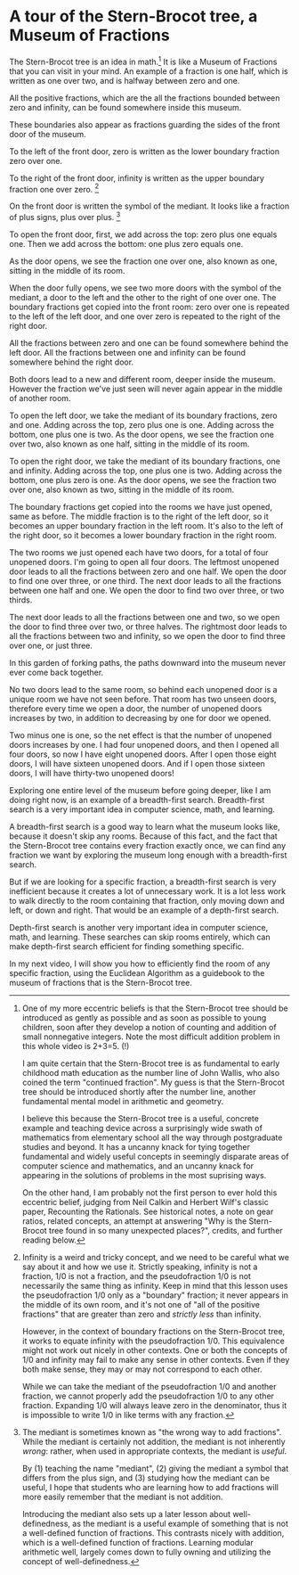 # A tour of the Stern-Brocot tree, a Museum of Fractions

The Stern-Brocot tree is an idea in math.[^motivation] It is like a Museum of Fractions that you can visit in your mind. An example of a fraction is one half, which is written as one over two, and is halfway between zero and one.

All the positive fractions, which are the all the fractions bounded between zero and infinity, can be found somewhere inside this museum.

These boundaries also appear as fractions guarding the sides of the front door of the museum.

To the left of the front door, zero is written as the lower boundary fraction zero over one.

To the right of the front door, infinity is written as the upper boundary fraction one over zero. [^infinity]

On the front door is written the symbol of the mediant. It looks like a fraction of plus signs, plus over plus. [^mediant]

To open the front door, first, we add across the top: zero plus one equals one. Then we add across the bottom: one plus zero equals one.

As the door opens, we see the fraction one over one,  also known as one, sitting in the middle of its room.

When the door fully opens, we see two more doors with the symbol of the mediant, a door to the left and the other to the right of one over one.  The boundary fractions get copied into the front room:  zero over one is repeated to the left of the left door, and one over zero is repeated to the right of the right door.

All the fractions between zero and one can be found somewhere behind the left door.  All the fractions between one and infinity can be found somewhere behind the right door.

Both doors lead to a new and different room, deeper inside the museum.  However the fraction we've just seen will never again appear in the middle of another room.

To open the left door, we take the mediant of its boundary fractions, zero and one.  Adding across the top, zero plus one is one.  Adding across the bottom, one plus one is two.  As the door opens, we see the fraction one over two, also known as one half, sitting in the middle of its room.

To open the right door, we take the mediant of its boundary fractions, one and infinity.  Adding across the top, one plus one is two.  Adding across the bottom, one plus zero is one.  As the door opens, we see the fraction two over one, also known as two, sitting in the middle of its room.

The boundary fractions get copied into the rooms we have just opened, same as before.  The middle fraction is to the right of the left door, so it becomes an upper boundary fraction in the left room.  It's also to the left of the right door, so it becomes a lower boundary fraction in the right room.

The two rooms we just opened each have two doors, for a total of four unopened doors. I'm going to open all four doors.  The leftmost unopened door leads to all the fractions between zero and one half.  We open the door to find one over three, or one third.  The next door leads to all the fractions between one half and one.  We open the door to find two over three, or two thirds.

The next door leads to all the fractions between one and two, so we open the door to find three over two, or three halves.  The rightmost door leads to all the fractions between two and infinity, so we open the door to find three over one, or just three.

In this garden of forking paths, the paths downward into the museum never ever come back together.

No two doors lead to the same room, so behind each unopened door is a unique room we have not seen before.  That room has two unseen doors, therefore every time we open a door, the number of unopened doors increases by two, in addition to decreasing by one for door we opened.

Two minus one is one, so the net effect is that the number of unopened doors increases by one.  I had four unopened doors, and then I opened all four doors, so now I have eight unopened doors.  After I open those eight doors, I will have sixteen unopened doors.  And if I open those sixteen doors, I will have thirty-two unopened doors!

Exploring one entire level of the museum before going deeper, like I am doing right now, is an example of a breadth-first search.  Breadth-first search is a very important idea in computer science, math, and learning.

A breadth-first search is a good way to learn what the museum looks like, because it doesn't skip any rooms.  Because of this fact, and the fact that the Stern-Brocot tree contains every fraction exactly once, we can find any fraction we want by exploring the museum long enough with a breadth-first search.

But if we are looking for a specific fraction, a breadth-first search is very inefficient because it creates a lot of unnecessary work. It is a lot less work to walk directly to the room containing that fraction, only moving down and left, or down and right. That would be an example of a depth-first search.

Depth-first search is another very important idea in computer science, math, and learning. These searches can skip rooms entirely,  which can make depth-first search efficient for finding something specific.

In my next video, I will show you how to efficiently find the room of any specific fraction, using the Euclidean Algorithm as a guidebook to the museum of fractions that is the Stern-Brocot tree.

[^motivation]:
    One of my more eccentric beliefs is that the Stern-Brocot tree should be introduced as gently as possible and as soon as possible to young children, soon after they develop a notion of counting and addition of small nonnegative integers.  Note the most difficult addition problem in this whole video is 2+3=5. (!)

    I am quite certain that the Stern-Brocot tree is as fundamental to early childhood math education as the number line of John Wallis, who also coined the term "continued fraction". My guess is that the Stern-Brocot tree should be introduced shortly after the number line, another fundamental mental model in arithmetic and geometry.

    I believe this because the Stern-Brocot tree is a useful, concrete example and teaching device across a surprisingly wide swath of mathematics from elementary school all the way through postgraduate studies and beyond. It has a uncanny knack for tying together fundamental and widely useful concepts in seemingly disparate areas of computer science and mathematics, and an uncanny knack for appearing in the solutions of problems in the most suprising ways.

    On the other hand, I am probably not the first person to ever hold this eccentric belief, judging from Neil Calkin and Herbert Wilf's classic paper, Recounting the Rationals.  See historical notes[^history], a note on gear ratios[^mechanical], related concepts[^related], an attempt at answering "Why is the Stern-Brocot tree found in so many unexpected places?"[^why], credits[^credits], and further reading[^furtherreading] below.

[^infinity]:
    Infinity is a weird and tricky concept, and we need to be careful what we say about it and how we use it.  Strictly speaking, infinity is not a fraction, 1/0 is not a fraction, and the pseudofraction 1/0 is not necessarily the same thing as infinity.  Keep in mind that this lesson uses the pseudofraction 1/0 only as a "boundary" fraction;  it never appears in the middle of its own room, and it's not one of "all of the positive fractions" that are greater than zero and _strictly less_ than infinity.

    However, in the context of boundary fractions on the Stern-Brocot tree, it works to equate infinity with the pseudofraction 1/0.  This equivalence might not work out nicely in other contexts.  One or both the concepts of 1/0 and infinity may fail to make any sense in other contexts.  Even if they both make sense, they may or may not correspond to each other.

    While we can take the mediant of the pseudofraction 1/0 and another fraction,  we cannot properly add the pseudofraction 1/0 to any other fraction. Expanding 1/0 will always leave zero in the denominator, thus it is impossible to write 1/0 in like terms with any fraction.

[^mediant]:
    The mediant is sometimes known as "the wrong way to add fractions".  While the mediant is certainly not addition, the mediant is not inherently _wrong_: rather, when used in appropriate contexts, the mediant is _useful_.

    By (1) teaching the name "mediant", (2) giving the mediant a symbol that differs from the plus sign, and (3) studying how the mediant can be useful, I hope that students who are learning how to add fractions will more easily remember that the mediant is not addition.

    Introducing the mediant also sets up a later lesson about well-definedness, as the mediant is a useful example of something that is not a well-defined function of fractions.  This contrasts nicely with addition, which is a well-defined function of fractions.  Learning modular arithmetic well, largely comes down to fully owning and utilizing the concept of well-definedness.

[^history]:
    The Āryabhaṭīya is a Indian text on astronomy and mathematics written in Sanskrit circa 499 CE.  It attempted to find solutions of the linear diophantine equation Ax = By + C,  for positive A, B, C, using a solution that, although the method itself seems unclear to scholars who have worked on or from English translations, seems clearly related to continued fractions. Linear diophantine equations can indeed be solved using continued fractions! The Stern-Brocot tree is essentially equivalent to the modern notion of "simple continued fractions".

    However the Stern-Brocot tree is conceptually easier to grasp for the first time, and can be used to motivate learning about integer multiplication and division, which in turn leads to simple continued fractions.  Moreover, the Stern-Brocot tree continues to be a useful mental model for simple continued fractions even after a student of mathematics starts to understand continued fractions.  The Indian mathematician Srinivasa Ramanujan (1887-1920) is particularly famous for his understanding of continued fractions, and various generalizations thereof.

    Euclid's Elements (circa 300 BC) contains a clear description of the Euclidean algorithm, which provides a guidebook to the museum of fractions that is the Stern-Brocot tree.  Knowledge of the Euclidean algorithm was expected of some 19th century British schoolboys, though it's fallen largely out of favor over the last 100 years or so, at least for classes outside of computer science and discrete math.

    The Āryabhaṭīya and Euclid's Elements were among the first Greek and Indian mathematical texts translated into Arabic circa 820 CE by the Persian mathematician al-Khwārizmī working at the House of Wisdom in Baghdad, Iraq, as part of the Translation Movement of the Abbasid Caliphate.   The Āryabhaṭīya is a major source for al-Khwārizmī's highly influential textbooks on arithmetic including "al-ḥisāb al-hindī", or the "Book of Indian Computation".  While those textbooks have been lost, they were the basis for a number of Latin textbooks on arithmetic, most famously by Fibonacci, Sacrobosco, and Christopher Clavius.

    These Latin textbooks popularized Hindu-Arabic place-value arithmetic in Europe during the late middle ages and early Renaissance, which in turn gave rise to the most widely used methods used to write down and calculate with numbers used by humans today.  al-Khwārizmī is much better known for his (still intact) textbook, "algebra", or rather "The Compendious Book on Calculation by Completion and Balancing".  The very word "algebra" is a medieval Latinization of part of the Arabic name of this textbook, al-Kitāb al-Mukhtaṣar fī Ḥisāb al-Jabr wal-Muqābalah.  The word "algorithm" is also based on a medieval Latinization of the name "al-Khwārizmī".

    Farey Sequences were published by John Farey Sr (1816) and Augustin-Louis Cauchy (1828), and indepedently published by Charles Haros (1802) who credited Nicolas Chuquet (circa 1480) for the mediant-based algorithm.  The Farey sequences are an inorder traversal of a finite subgraph of the Stern-Brocot tree.  Farey sequences of increasing order would be an example of iterative deeping.  Iterative deepening is an important heuristic in machine learning and human learning, and should often be preferred to breadth-first search.  Jérôme Franel and Edmund Landau proved that certain statements about the asymptotic behaviors of Farey sequences of increasing order are equivalent to the Riemann Hypothesis.  Solving the Riemann Hypothesis is one of the million-dollar Millenium Prize Problems of the Clay Mathematics Institute.

    Continued fractions (or various generalizations thereof) appear in the writings of Rafael Bombelli (1572), Pietro Cataldi (1613), John Wallis (1695), Leonhard Euler (1737, 1748), Johann Lambert (1761), Joseph-Louis Lagrange (1768,1770),  Carl Friedrich Gauss (1813), Henri Padé (1892), Srinivasa Ramanujan (1920), and Bill Gosper (1972) among many, many more modern authors.  Generalizing continued fractions to complex arithmetic is a useful tool in Complex Analysis.

    "Concrete Mathematics" credits Moritz Stern (1858) and Achille Brocot (1861) for the discovery of the Stern-Brocot tree, and mentions that Hermann Minkowski presented a lecture on the Stern-Brocot representation to the International Congress of Mathematicans in Heidelberg in 1904.  Hermann Minkowski is better known for his 1907 publication of the first mathematical models that conformed to Albert Einstein's Theory of Special Relativity, now termed Minkowski spaces in his honor.

    Moritz Stern (1807-1894) was a professor of mathematics at Göttingen University, Germany.   Moritz Stern was the first Jewish full professor at any German university who obtained the position without first converting to Christianity.  He was the first person to be promoted to Carl Fredrich Gauss's professorship after Gauss's death.  Moritz Stern was a teacher of Bernhard Riemann, who formulated the Riemann Hypothesis.  Bernhard Riemann might have anticipated the possibility that the geometry of universe is non-Euclidean, anticipating a key aspect of the Theory of Relativity.

    Achille Brocot (1817-1878) was a French clockmaker and partner in the a small clockmaking company "Brocot et Delettrez" in Paris.  The Stern-Brocot tree was used to help select gear ratios in some of their mechanical clocks.[^mechanical] Over 100 years later, in 1971 the Hafele–Keating experiment would use cesium beam atomic clocks, the most precise clocks available at the time, to directly test time dilation predictions of the Theory of Relativity for the first time.

[^mechanical]:
    It is true that the Stern-Brocot tree leads to all the "best" rational approximations of some target.  However, the exact particular notion of "best" that corresponds to the Stern-Brocot tree, while of great interest in mathematics, is often too simplistic to be directly relevant to selecting gear ratios in mechanical engineering.

    In this context, a "best" rational approximation is any fraction that either has a smaller denominator, or is closer to the target, than any other fraction.  Performing a binary search on the Stern-Brocot tree will lead you past every single fraction that is a best rational approximation, although not every fraction you pass by will be such an approximation.

    In mechanical engineering, a reasonable rule of thumb is that a gear should typically have less than about 100 teeth. Any more than that, and the teeth get very tiny, which can compromise mechanical strength, or the gear starts getting very big and heavy. Not to mention the manufacturing expense of such a complicated gear with more than 100 teeth! It's often better to find an approximation of the desired gearing ratio as a gear train of 2-4 links.

    For a more in-depth look at these issues, I highly recommend the article ["Stern-Brocot Tree and Gearing" on the Engineering Commons website](https://www.engineeringcommons.org/stern-brocot-tree).

[^related]:
    Topics that the Stern-Brocot tree relates to each other,  or are closely related to the Stern-Brocot tree, or the Stern-Brocot tree could at least serve as a useful MacGuffin for discussion,  include but are not limited to:

    1. Elementary Arithmetic

        * integer multiplication as repeated addition

        * integer division as repeated subtraction

        * units of measurement, unit fractions, like terms

        * unit conversions, expanding fractions, adding fractions

        * comparing fractions

        * rounding fractions

        * reducing fractions, least terms

        * the Euclidean algorithm

    2. Euclidean Geometry, Linear Algebra

        * the number line

        * the golden ratio

        * Cartesian coordinates

        * slope, rates of change

        * the parallelogram law of vector addition

        * 2x2 matrix multiplication

        * determinants of 2x2 matrices

        * Ford Circles

        * The sail of a real number (see Geometry of Continued Fractions by O. Karpenkov)

    3. Computer Science

        * binary numbers

        * binary trees

        * loop invariants

        * loop variants, halting

        * breadth-first search

        * first-in, first-out (FIFO) queues

        * depth-first search

        * last-in, first-out (LIFO) stacks

        * binary search

        * inorder traversals

        * backtracking

        * stack-based recursion

        * iterative deepening

        * run-length encoding

        * off-by-one errors

        * algorithmic complexity

        * worst-case analysis

        * asymptotic analysis

    4. Discrete Mathematics

        * Cantor's countably infinite versus uncountably infinite sets

        * Fibonacci numbers

        * relative primality

        * well-defined functions

        * well-defined relations

        * modular arithmetic

        * (co)recursion and (co)induction

    5. Calculus

        * limits, convergence of sequences

        * the (semi-)convergents of a real number X

    6. Numerical Analysis

        * continued fractions

        * dynamical systems

        * Diophantine approximation

        * best rational approximations

        * Euler-Lagrange theorem of periodic continued fractions

        * Liouville Numbers, Transcendality

        * Dirichlet Approximation Theorem

        * Hurwitz's Theorem (of Number Theory)

        * Thue-Siegel-Roth Theorem

        * exact real arithmetic

        * approximate rational arithmetic

    7. Number Theory, Cryptography

        * Farey sequences

        * the Stern-Brocot representation

        * linear Diophantine equations

        * Pell's Equation

        * Bezout's Identity

        * the extended Euclidean Algorithm

        * multiplicative modular inverses

        * the Calkin-Wilf tree

        * finite fields

        * elliptic curves

        * modular forms

    8. Non-Euclidean Geometry, Abstract Algebra, and Complex Analysis

        * Linear Fractional Transformations

        * The Stern-Brocot free monoid SL(2,N)

        * The modular group PSL(2,Z)

        * The special linear group SL(2,Z)

        * The general linear group GL(2,Z), the automorphisms of the additive group Z⨯Z

        * The projective general linear group PGL(2,Z)

        * The isometries of the hyperbolic plane, PGL(2,R)

        * The Möbius transformations PGL(2,C) = PSL(2,C)

        * Minkowski spacetime, Einstein's special relativity

        * Mathematical Physics

[^why]:
    I enjoyed this attempt to explain why the Stern-Brocot tree appears and reappears in so many weird and unexpected places:

    > Continued fractions appear in many different branches of mathematics: the theory of Diophantine approximation, algebraic number theory, coding theory, toric geometry, dynamical systems, ergodic theory, etc.  One of the metamathematical explanations of this phenomenon is based on an interesting structure of the set of real numbers endowed with two operations: addition `a + b` and inversion `1 / b`. This structure appeared for the first time in the Euclidean algorithm, which was known several thousand years ago. Similarly to the structures of fields and rings (with operations of additions `a + b` and multiplication `a * b`), structures with addition and inversion can be found in many branches of mathematics.  That is the reason why continued fractions can be encountered far away from number theory. In particular, continued fractions have a geometric interpretation in terms of integer geometry, which we place as the cornerstone of this book.
    >
    > * from the preface to "Geometry of Continued Fractions", by Oleg N Karpenkov

[^credits]:
    **Primary influences:**

    Gibbons, Jeremy et al. (2006). [Functional Pearl: Enumerating the rationals.](https://www.cs.ox.ac.uk/jeremy.gibbons/publications/rationals.pdf) J. Funct. Program.. 16. 281-291. 10.1017/S0956796806005880.

    Calkin, Neil and Herbert Wilf. (2000). [Recounting the Rationals.](https://www2.math.upenn.edu/~wilf/website/recounting.pdf) American Mathematical Monthly. 107. 10.2307/2589182.

    Graham, Ronald et al. (1994). Concrete Mathematics: A Foundation for Computer Science (2nd. ed.). Addison-Wesley Longman Publishing Co., Inc., USA.

    Project Euler https://projecteuler.net

[^furtherreading]:
    **Further Material:**

    Herzinger, Kurt and Robert Wisner [Connecting Greek Ladders and Continued Fractions](https://www.maa.org/press/periodicals/convergence/connecting-greek-ladders-and-continued-fractions-introduction) _Convergence_ (January 2014)

    Barrow, John D. [Chaos in Numberland: the secret life of continued fractions](https://plus.maths.org/issue11/features/cfractions/2pdf/index.html/op.pdf) _Plus Magazine_ (June 2000)

    Wood, Japheth et al. [Touching Infinity: Hyperbinary Numbers and Fraction Trees](https://mathcircles.org/activity/touching-infinity/)

    Davis, Tom. [Conway's Rational Tangles](http://www.geometer.org/mathcircles/tangle.pdf)

    Serenevy, Amanda. [Rational Tangles: A Mathematical Dance](https://www.youtube.com/watch?v=vFjAMPfKI6c)